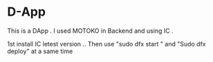 # D-App
This is a DApp . I used MOTOKO in Backend and using IC . 

1st install IC letest version .. Then use "sudo dfx start " and "Sudo dfx deploy" at a same time 

